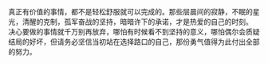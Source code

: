   真正有价值的事情，都不是轻松舒服就可以完成的。那些层晨间的寂静，不眠的星光，清醒的克制，孤军奋战的坚持，暗暗许下的承诺，才是热爱的自己的时刻。
  决心要做的事情就千万别再放弃，哪怕有时候看不到坚持的意义，哪怕偶尔会质疑结局的好坏，但请务必坚信当初站在选择路口的自己，那份勇气值得为此付出全部的努力。
  
